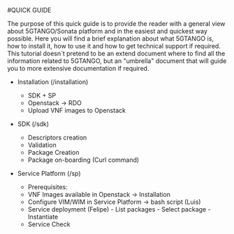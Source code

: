 #QUICK GUIDE

The purpose of this quick guide is to provide the reader with a general view about 5GTANGO/Sonata platform and in the easiest and quickest way possible.
Here you will find a brief explanation about what 5GTANGO is, how to install it, how to use it and how to get technical support if required.
This tutorial doesn´t pretend to be an extend document where to find all the information related to 5GTANGO, but an "umbrella" document that will guide you to more extensive documentation if required.

* Installation (/installation)
    - SDK + SP
    - Openstack -> RDO
    - Upload VNF images to Openstack
  
* SDK (/sdk)
    - Descriptors creation
    - Validation 
    - Package Creation
    - Package on-boarding (Curl command)
  
* Service Platform (/sp)
    - Prerequisites:
    - VNF Images available in Openstack -> Installation
    - Configure VIM/WIM in Service Platform -> bash script (Luis)
    - Service deployment (Felipe)
                - List packages
                - Select package
                - Instantiate
    - Service Check
